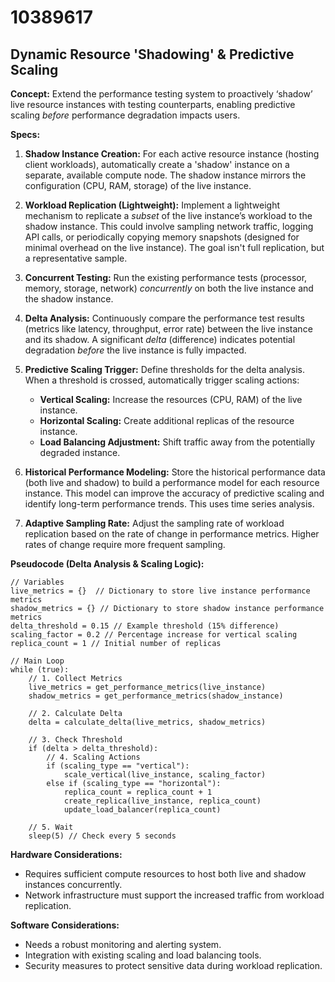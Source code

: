 # 10389617

## Dynamic Resource 'Shadowing' & Predictive Scaling

**Concept:** Extend the performance testing system to proactively ‘shadow’ live resource instances with testing counterparts, enabling predictive scaling *before* performance degradation impacts users.

**Specs:**

1.  **Shadow Instance Creation:**  For each active resource instance (hosting client workloads), automatically create a 'shadow' instance on a separate, available compute node. The shadow instance mirrors the configuration (CPU, RAM, storage) of the live instance.

2.  **Workload Replication (Lightweight):** Implement a lightweight mechanism to replicate a *subset* of the live instance’s workload to the shadow instance. This could involve sampling network traffic, logging API calls, or periodically copying memory snapshots (designed for minimal overhead on the live instance). The goal isn't full replication, but a representative sample.

3.  **Concurrent Testing:** Run the existing performance tests (processor, memory, storage, network) *concurrently* on both the live instance and the shadow instance.  

4.  **Delta Analysis:**  Continuously compare the performance test results (metrics like latency, throughput, error rate) between the live instance and its shadow.  A significant *delta* (difference) indicates potential degradation *before* the live instance is fully impacted.

5.  **Predictive Scaling Trigger:** Define thresholds for the delta analysis.  When a threshold is crossed, automatically trigger scaling actions:
    *   **Vertical Scaling:** Increase the resources (CPU, RAM) of the live instance.
    *   **Horizontal Scaling:** Create additional replicas of the resource instance.
    *   **Load Balancing Adjustment:** Shift traffic away from the potentially degraded instance.

6.  **Historical Performance Modeling:** Store the historical performance data (both live and shadow) to build a performance model for each resource instance. This model can improve the accuracy of predictive scaling and identify long-term performance trends. This uses time series analysis.

7.  **Adaptive Sampling Rate:** Adjust the sampling rate of workload replication based on the rate of change in performance metrics. Higher rates of change require more frequent sampling.

**Pseudocode (Delta Analysis & Scaling Logic):**

```pseudocode
// Variables
live_metrics = {}  // Dictionary to store live instance performance metrics
shadow_metrics = {} // Dictionary to store shadow instance performance metrics
delta_threshold = 0.15 // Example threshold (15% difference)
scaling_factor = 0.2 // Percentage increase for vertical scaling
replica_count = 1 // Initial number of replicas

// Main Loop
while (true):
    // 1. Collect Metrics
    live_metrics = get_performance_metrics(live_instance)
    shadow_metrics = get_performance_metrics(shadow_instance)

    // 2. Calculate Delta
    delta = calculate_delta(live_metrics, shadow_metrics)

    // 3. Check Threshold
    if (delta > delta_threshold):
        // 4. Scaling Actions
        if (scaling_type == "vertical"):
            scale_vertical(live_instance, scaling_factor)
        else if (scaling_type == "horizontal"):
            replica_count = replica_count + 1
            create_replica(live_instance, replica_count)
            update_load_balancer(replica_count)

    // 5. Wait
    sleep(5) // Check every 5 seconds
```

**Hardware Considerations:**

*   Requires sufficient compute resources to host both live and shadow instances concurrently.
*   Network infrastructure must support the increased traffic from workload replication.

**Software Considerations:**

*   Needs a robust monitoring and alerting system.
*   Integration with existing scaling and load balancing tools.
*   Security measures to protect sensitive data during workload replication.